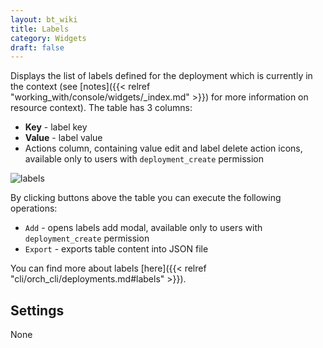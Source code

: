 ```yaml
---
layout: bt_wiki
title: Labels
category: Widgets
draft: false
---
```


Displays the list of labels defined for the deployment which is currently in the context (see [notes]({{< relref "working_with/console/widgets/_index.md" >}}) for more information on resource context).
The table has 3 columns:

* **Key** - label key
* **Value** - label value
* Actions column, containing value edit and label delete action icons, available only to users with `deployment_create` permission

![labels]( /images/ui/widgets/labels.png )

By clicking buttons above the table you can execute the following operations:

* `Add` - opens labels add modal, available only to users with `deployment_create` permission
* `Export` - exports table content into JSON file

You can find more about labels [here]({{< relref "cli/orch_cli/deployments.md#labels" >}}).

## Settings

None
